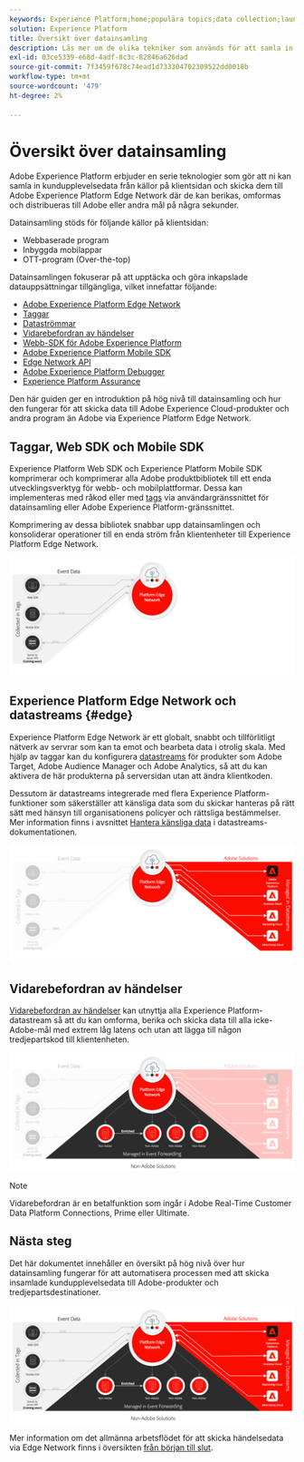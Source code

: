 ```yaml
---
keywords: Experience Platform;home;populära topics;data collection;launch;web sdk
solution: Experience Platform
title: Översikt över datainsamling
description: Läs mer om de olika tekniker som används för att samla in data om kundupplevelser i Adobe Experience Platform.
exl-id: 03ce5339-e68d-4adf-8c3c-82846a626dad
source-git-commit: 7f3459f678c74ead1d733304702309522dd0018b
workflow-type: tm+mt
source-wordcount: '479'
ht-degree: 2%

---
```


# Översikt över datainsamling

Adobe Experience Platform erbjuder en serie teknologier som gör att ni kan samla in kundupplevelsedata från källor på klientsidan och skicka dem till Adobe Experience Platform Edge Network där de kan berikas, omformas och distribueras till Adobe eller andra mål på några sekunder.

Datainsamling stöds för följande källor på klientsidan:

* Webbaserade program
* Inbyggda mobilappar
* OTT-program (Over-the-top)

Datainsamlingen fokuserar på att upptäcka och göra inkapslade datauppsättningar tillgängliga, vilket innefattar följande:

* [Adobe Experience Platform Edge Network](https://experienceleague.adobe.com/docs/web-sdk-learn/tutorials/introduction-to-web-sdk-and-edge-network.html)
* [Taggar](../tags/home.md)
* [Dataströmmar](../datastreams/overview.md)
* [Vidarebefordran av händelser](../tags/ui/event-forwarding/overview.md)
* [Webb-SDK för Adobe Experience Platform](../web-sdk/home.md)
* [Adobe Experience Platform Mobile SDK](https://developer.adobe.com/client-sdks/documentation/)
* [Edge Network API](https://developer.adobe.com/data-collection-apis/docs/api/)
* [Adobe Experience Platform Debugger](https://chrome.google.com/webstore/detail/adobe-experience-platform/bfnnokhpnncpkdmbokanobigaccjkpob?hl=en)
* [Experience Platform Assurance](../assurance/home.md)


Den här guiden ger en introduktion på hög nivå till datainsamling och hur den fungerar för att skicka data till Adobe Experience Cloud-produkter och andra program än Adobe via Experience Platform Edge Network.

## Taggar, Web SDK och Mobile SDK

Experience Platform Web SDK och Experience Platform Mobile SDK komprimerar och komprimerar alla Adobe produktbibliotek till ett enda utvecklingsverktyg för webb- och mobilplattformar. Dessa kan implementeras med råkod eller med [tags](../tags/home.md) via användargränssnittet för datainsamling eller Adobe Experience Platform-gränssnittet.

Komprimering av dessa bibliotek snabbar upp datainsamlingen och konsoliderar operationer till en enda ström från klientenheter till Experience Platform Edge Network.

![Taggar, Web SDK, Mobile SDK](./images/home/tags-sdks.png)

## Experience Platform Edge Network och datastreams {#edge}

Experience Platform Edge Network är ett globalt, snabbt och tillförlitligt nätverk av servrar som kan ta emot och bearbeta data i otrolig skala. Med hjälp av taggar kan du konfigurera [datastreams](../datastreams/overview.md) för produkter som Adobe Target, Adobe Audience Manager och Adobe Analytics, så att du kan aktivera de här produkterna på serversidan utan att ändra klientkoden.

Dessutom är datastreams integrerade med flera Experience Platform-funktioner som säkerställer att känsliga data som du skickar hanteras på rätt sätt med hänsyn till organisationens policyer och rättsliga bestämmelser. Mer information finns i avsnittet [Hantera känsliga data](../datastreams/overview.md#sensitive) i datastreams-dokumentationen.

![Datastreams och Adobe solutions](./images/home/adobe-solutions.png)

## Vidarebefordran av händelser

[Vidarebefordran av händelser](../tags/ui/event-forwarding/overview.md) kan utnyttja alla Experience Platform-datastream så att du kan omforma, berika och skicka data till alla icke-Adobe-mål med extrem låg latens och utan att lägga till någon tredjepartskod till klientenheten.

![Vidarebefordran av händelser](./images/home/event-forwarding.png)

>[!NOTE]
>
>Vidarebefordran är en betalfunktion som ingår i Adobe Real-Time Customer Data Platform Connections, Prime eller Ultimate.

## Nästa steg

Det här dokumentet innehåller en översikt på hög nivå över hur datainsamling fungerar för att automatisera processen med att skicka insamlade kundupplevelsedata till Adobe-produkter och tredjepartsdestinationer.

![Ramverk för datainsamling](./images/home/collection.png)

Mer information om det allmänna arbetsflödet för att skicka händelsedata via Edge Network finns i översikten [från början till slut](./e2e.md).
